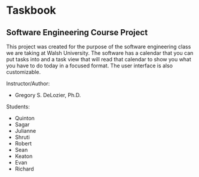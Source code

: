 # Taskbook
## Software Engineering Course Project


This project was created for the purpose of the software engineering class we are taking at Walsh University.  The software has a calendar that you can put tasks into and a task view that will read that calendar to show you what you have to do today in a focused format.  The user interface is also customizable.

Instructor/Author: 
- Gregory S. DeLozier, Ph.D.

Students:
- Quinton
- Sagar
- Julianne
- Shruti
- Robert
- Sean
- Keaton
- Evan
- Richard
